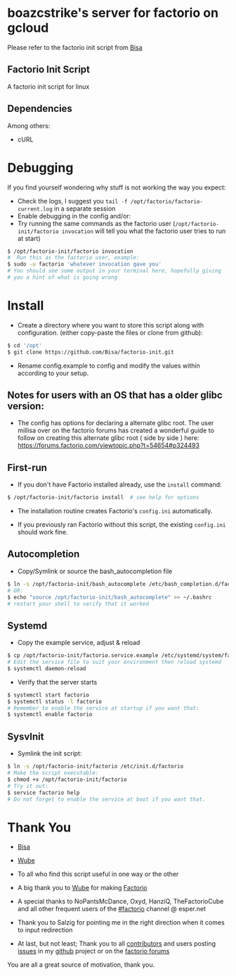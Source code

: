 
# boazcstrike's server for factorio on gcloud
Please refer to the factorio init script from [Bisa](https://raw.githubusercontent.com/Bisa/factorio-init)

## Factorio Init Script
A factorio init script for linux

## Dependencies
 Among others:
 - cURL

# Debugging
 If you find yourself wondering why stuff is not working the way you expect:
 - Check the logs, I suggest you `tail -f /opt/factorio/factorio-current.log` in a separate session
 - Enable debugging in the config and/or:
 - Try running the same commands as the factorio user (`/opt/factorio-init/factorio invocation` will tell you what the factorio user tries to run at start)

 ```bash
 $ /opt/factorio-init/factorio invocation
 #  Run this as the factorio user, example:
 $ sudo -u factorio 'whatever invocation gave you'
 # You should see some output in your terminal here, hopefully giving
 # you a hint of what is going wrong
 ```

# Install
- Create a directory where you want to store this script along with configuration. (either copy-paste the files or clone from github):

 ```bash
 $ cd '/opt'
 $ git clone https://github.com/Bisa/factorio-init.git
 ```
- Rename config.example to config and modify the values within according to your setup.

## Notes for users with an OS that has a older glibc version:

- The config has options for declaring a alternate glibc root. The user millisa over on the factorio forums has created a wonderful guide to follow on creating this alternate glibc root ( side by side ) here:
https://forums.factorio.com/viewtopic.php?t=54654#p324493

## First-run
- If you don't have Factorio installed already, use the `install` command:

 ```bash
 $ /opt/factorio-init/factorio install  # see help for options
 ```

- The installation routine creates Factorio's `config.ini` automatically.

- If you previously ran Factorio without this script, the existing `config.ini` should work fine.

## Autocompletion
- Copy/Symlink or source the bash_autocompletion file

 ```bash
 $ ln -s /opt/factorio-init/bash_autocomplete /etc/bash_completion.d/factorio
 # OR:
 $ echo "source /opt/factorio-init/bash_autocomplete" >> ~/.bashrc
 # restart your shell to verify that it worked
 ```

## Systemd
- Copy the example service, adjust & reload

 ```bash
 $ cp /opt/factorio-init/factorio.service.example /etc/systemd/system/factorio.service
 # Edit the service file to suit your environment then reload systemd
 $ systemctl daemon-reload
 ```

- Verify that the server starts

 ```bash
 $ systemctl start factorio
 $ systemctl status -l factorio
 # Remember to enable the service at startup if you want that:
 $ systemctl enable factorio
 ```

## SysvInit
- Symlink the init script:

 ```bash
 $ ln -s /opt/factorio-init/factorio /etc/init.d/factorio
 # Make the script executable:
 $ chmod +x /opt/factorio-init/factorio
 # Try it out:
 $ service factorio help
 # Do not forget to enable the service at boot if you want that.
 ```

# Thank You

- [Bisa](https://github.com/Bisa/factorio-init/)
- [Wube](https://www.factorio.com/team)

- To all who find this script useful in one way or the other
- A big thank you to [Wube](https://www.factorio.com/team) for making [Factorio](https://www.factorio.com/)
- A special thanks to NoPantsMcDance, Oxyd, HanziQ, TheFactorioCube and all other frequent users of the [#factorio](irc://irc.esper.net/#factorio) channel @ esper.net
- Thank you to Salzig for pointing me in the right direction when it comes to input redirection
- At last, but not least; Thank you to all [contributors](https://github.com/Bisa/factorio-init/graphs/contributors) and users posting [issues](https://github.com/Bisa/factorio-init/issues) in my [github](https://github.com/Bisa/factorio-init/) project or on the [factorio forums](https://forums.factorio.com/viewtopic.php?f=133&t=13874)

You are all a great source of motivation, thank you.

